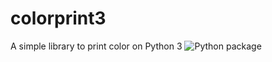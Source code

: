# colorprint3
A simple library to print color on Python 3
![Python package](https://github.com/trunghieumickey/colorprint3/workflows/Python%20package/badge.svg?branch=master)
